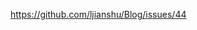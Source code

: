 <!--
 * @Descripttion: 
 * @version: 1.0.0
 * @Author: jimmiezhou
 * @Date: 2019-11-22 16:10:30
 * @LastEditors: jimmiezhou
 * @LastEditTime: 2019-11-22 16:10:36
 -->
https://github.com/ljianshu/Blog/issues/44
